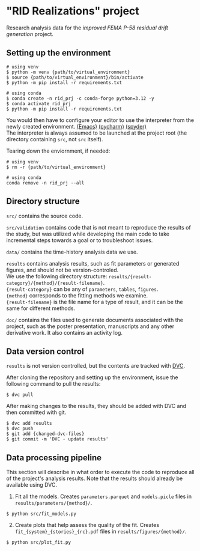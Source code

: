 # "RID Realizations" project
Research analysis data for the *improved FEMA P-58 residual drift generation* project.

## Setting up the environment

```
# using venv
$ python -m venv {path/to/virtual_environment}
$ source {path/to/virtual_environment}/bin/activate
$ python -m pip install -r requirements.txt

# using conda
$ conda create -n rid_prj -c conda-forge python=3.12 -y
$ conda activate rid_prj
$ python -m pip install -r requirements.txt
```
You would then have to configure your editor to use the interpreter from the newly created environment. [(Emacs)](https://github.com/jorgenschaefer/pyvenv)
[(pycharm)](https://www.jetbrains.com/help/pycharm/creating-virtual-environment.html) [(spyder)](https://docs.spyder-ide.org/current/faq.html?highlight=venv#using-existing-environment)  
The interpreter is always assumed to be launched at the project root (the directory containing `src`, not `src` itself).

Tearing down the enviornment, if needed:
```
# using venv
$ rm -r {path/to/virtual_environment}

# using conda
conda remove -n rid_prj --all
```

## Directory structure

`src/` contains the source code.

`src/validation` contains code that is not meant to reproduce the results of the study, but was utilized while developing the main code to take incremental steps towards a goal or to troubleshoot issues.

`data/` contains the time-history analysis data we use.

`results` contains analysis results, such as fit parameters or generated figures, and should not be version-controled.  
We use the following directory structure: `results/{result-category}/{method}/{result-filename}`.  
`{result-category}` can be any of `parameters`, `tables`, `figures`.  
`{method}` corresponds to the fitting methods we examine.  
`{result-filename}` is the file name for a type of result, and it can be the same for different methods.  


`doc/` contains the files used to generate documents associated with the project, such as the poster presentation, manuscripts and any other derivative work. It also contains an activity log.

## Data version control

`results` is not version controlled, but the contents are tracked with [DVC](https://dvc.org/).

After cloning the repository and setting up the environment, issue the following command to pull the results:
```
$ dvc pull
```

After making changes to the results, they should be added with DVC and then committed with git.
```
$ dvc add results
$ dvc push
$ git add {changed-dvc-files}
$ git commit -m 'DVC - update results'
```

## Data processing pipeline

This section will describe in what order to execute the code to reproduce all of the project's analysis results.
Note that the results should already be available using DVC.

1. Fit all the models. Creates `parameters.parquet` and `models.picle` files in `results/parameters/{method}/`.
```
$ python src/fit_models.py
```

2. Create plots that help assess the quality of the fit. Creates `fit_{system}_{stories}_{rc}.pdf` files in `results/figures/{method}/`.
```
$ python src/plot_fit.py
```
